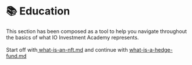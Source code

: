 # 📚 Education

This section has been composed as a tool to help you navigate throughout the basics of what IO Investment Academy represents. \
\
Start off with[ ](https://app.gitbook.com/s/MXmzKtfSD2LWpVcqEZGM/\~/changes/bffPnAHyr4hEp3tc72bS/education/what-is-an-nft)[what-is-an-nft.md](what-is-an-nft.md "mention") and continue with [what-is-a-hedge-fund.md](what-is-a-hedge-fund.md "mention")
